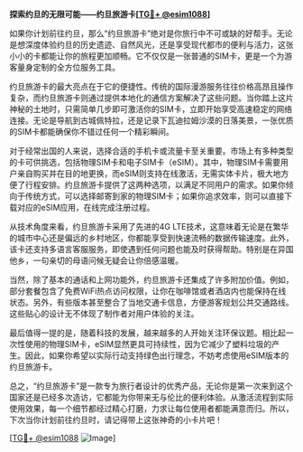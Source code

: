 **探索约旦的无限可能——约旦旅游卡[[TG💪+ @esim1088](https://t.me/s/esim1088)]**

如果你计划前往约旦，那么“约旦旅游卡”绝对是你旅行中不可或缺的好帮手。无论是想深度体验约旦的历史遗迹、自然风光，还是享受现代都市的便利与活力，这张小小的卡都能让你的旅程更加顺畅。它不仅仅是一张普通的SIM卡，更是一个为游客量身定制的全方位服务工具。

约旦旅游卡的最大亮点在于它的便捷性。传统的国际漫游服务往往价格高昂且操作复杂，而约旦旅游卡则通过提供本地化的通信方案解决了这些问题。当你踏上这片神秘的土地时，只需简单几步即可激活你的SIM卡，立即开始享受高速稳定的网络连接。无论是导航到古城佩特拉，还是记录下瓦迪拉姆沙漠的日落美景，一张优质的SIM卡都能确保你不错过任何一个精彩瞬间。

对于经常出国的人来说，选择合适的手机卡或流量卡至关重要。市场上有多种类型的卡可供挑选，包括物理SIM卡和电子SIM卡（eSIM）。其中，物理SIM卡需要用户亲自购买并在目的地更换，而eSIM则支持在线激活，无需实体卡片，极大地方便了行程安排。约旦旅游卡提供了这两种选项，以满足不同用户的需求。如果你倾向于传统方式，可以选择邮寄到家的物理SIM卡；如果你追求效率，则可以直接下载对应的eSIM应用，在线完成注册过程。

从技术角度来看，约旦旅游卡采用了先进的4G LTE技术，这意味着无论是在繁华的城市中心还是偏远的乡村地区，你都能享受到快速流畅的数据传输速度。此外，该卡还支持多语言客服服务，即使遇到任何问题也能及时获得帮助。特别是在异国他乡，一句亲切的母语问候无疑会让你倍感温暖。

当然，除了基本的通话和上网功能外，约旦旅游卡还集成了许多附加价值。例如，部分套餐包含了免费WiFi热点访问权限，让你在咖啡馆或者酒店内也能保持在线状态。另外，有些版本甚至整合了当地交通卡信息，方便游客规划公共交通路线。这些贴心的设计无不体现了制作者对用户体验的关注。

最后值得一提的是，随着科技的发展，越来越多的人开始关注环保议题。相比起一次性使用的物理SIM卡，eSIM显然更具可持续性，因为它减少了塑料垃圾的产生。因此，如果你希望以实际行动支持绿色出行理念，不妨考虑使用eSIM版本的约旦旅游卡。

总之，“约旦旅游卡”是一款专为旅行者设计的优秀产品，无论你是第一次来到这个国家还是已经多次造访，它都能为你带来无与伦比的便利体验。从激活流程到实际使用效果，每一个细节都经过精心打磨，力求让每位使用者都能满意而归。所以，下次当你计划前往约旦时，请记得带上这张神奇的小卡片吧！

[[TG💪+ @esim1088](https://t.me/s/esim1088) ![Image](https://i.postimg.cc/4NQfJmqS/Snipaste-2025-05-13-00-14-12.png)]